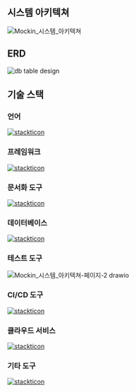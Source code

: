 
## 시스템 아키텍쳐
![Mockin_시스템_아키텍쳐](https://github.com/user-attachments/assets/3f11cea5-175a-4672-a924-be206353559a)

## ERD
![db table design](https://github.com/user-attachments/assets/c432f1a5-478d-4df6-9489-f0465e3f291e)

## 기술 스택
### 언어
[![stackticon](https://firebasestorage.googleapis.com/v0/b/stackticon-81399.appspot.com/o/images%2F1733215287798?alt=media&token=382b1c2e-7cc9-4a32-915c-67ac2ac09974)](https://github.com/msdio/stackticon)

### 프레임워크
[![stackticon](https://firebasestorage.googleapis.com/v0/b/stackticon-81399.appspot.com/o/images%2F1733215325686?alt=media&token=35575825-8a0e-4117-a8fd-36b63e032fed)](https://github.com/msdio/stackticon)

### 문서화 도구
[![stackticon](https://firebasestorage.googleapis.com/v0/b/stackticon-81399.appspot.com/o/images%2F1733215340691?alt=media&token=a9fa19d1-d452-4642-a4fb-33e6c582acde)](https://github.com/msdio/stackticon)

### 데이터베이스
[![stackticon](https://firebasestorage.googleapis.com/v0/b/stackticon-81399.appspot.com/o/images%2F1733215362365?alt=media&token=fa73fd61-32ce-4c48-a5cd-9fe0968a0801)](https://github.com/msdio/stackticon)

### 테스트 도구
![Mockin_시스템_아키텍쳐-페이지-2 drawio](https://github.com/user-attachments/assets/94e3e92c-c965-4944-8e25-8d7c24ca7f64)

### CI/CD 도구
[![stackticon](https://firebasestorage.googleapis.com/v0/b/stackticon-81399.appspot.com/o/images%2F1733215272807?alt=media&token=ed8106ec-f929-4936-8d7a-1e7bc5ca2533)](https://github.com/msdio/stackticon)

### 클라우드 서비스
[![stackticon](https://firebasestorage.googleapis.com/v0/b/stackticon-81399.appspot.com/o/images%2F1733215209695?alt=media&token=3c8ee846-dc0a-4d4b-9b6c-ddc5a17d00a9)](https://github.com/msdio/stackticon)

### 기타 도구
[![stackticon](https://firebasestorage.googleapis.com/v0/b/stackticon-81399.appspot.com/o/images%2F1733215257410?alt=media&token=3e24c42c-46e2-4a15-865e-d8d9690de4b6)](https://github.com/msdio/stackticon)